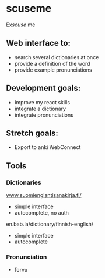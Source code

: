 # scuseme

Ex*scuse* me

## Web interface to:

- search several dictionaries at once
- provide a definition of the word
- provide example pronunciations

## Development goals:

- improve my react skills
- integrate a dictionary
- integrate pronunciations

## Stretch goals:

- Export to anki WebConnect

## Tools

### Dictionaries

www.suomienglantisanakirja.fi/

- simple interface
- autocomplete, no auth

en.bab.la/dictionary/finnish-english/

- simple interface
- autocomplete

### Pronunciation

- forvo
